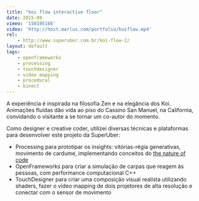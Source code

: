 ```yaml
---
title: "koi flow interactive floor"
date: 2015-09
vimeo: '150195166'
video: 'http://host.marlus.com/portfolio/koiflow.mp4'
rel:
	- http://www.superuber.com.br/koi-flow-2/
layout: default
tags:
	- openframeworks
	- processing
	- touchdesigner
	- video mapping
	- procedural
	- kinect
---
```


A experiência é inspirada na filosofia Zen e na elegância dos Koi. Animações fluidas dão vida ao piso do Cassino San Manuel, na California, convidando o visitante a se tornar um co-autor do momento.

Como designer e creative coder, utilizei diversas técnicas e plataformas para desenvolver este projeto da SuperUber:

- Processing para prototipar os insights: vitórias-régia generativas, movimento de cardume, implementando conceitos do [the nature of code](http://natureofcode.com/)
- OpenFrameworks para criar a simulação de carpas que reagem às pessoas, com performance computacional C++
- TouchDesigner para criar uma composição visual realista utilizando shaders, fazer o video mapping de dois projetores de alta resolução e conectar com o sensor de movimento

